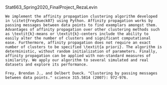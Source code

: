 Stat663_Spring2020_FinalProject_RezaLevin

    We implement the affinity propagation clustering algorithm developed in \citet{FreyDueck07} using Python. Affinity propagation works by passing messages between data points to find exemplars amongst them. Advantages of affinity propagation over other clustering methods such as \textit{k}-means or \textit{k}-centers include the ability to easily alter the number of clusters and significant computational ease. Furthermore, affinity propagation does not require an exact number of clusters to be specified \textit{a priori}. The algorithm is deterministic, without random initialization of parameters. Finally, affinity propagation can be applied with non-standard measures of similarity. We apply our algorithm to several simulated and real datasets and explore its performance.
    
    Frey, Brendan J., and Delbert Dueck. "Clustering by passing messages between data points." science 315.5814 (2007): 972-976.

